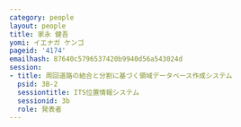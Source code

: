 ```yaml
---
category: people
layout: people
title: 家永 健吾
yomi: イエナガ ケンゴ
pageid: '4174'
emailhash: 87640c5796537420b9940d56a543024d
session:
- title: 周回道路の結合と分割に基づく領域データベース作成システム
  psid: 3B-2
  sessiontitle: ITS位置情報システム
  sessionid: 3b
  role: 発表者
---
```

